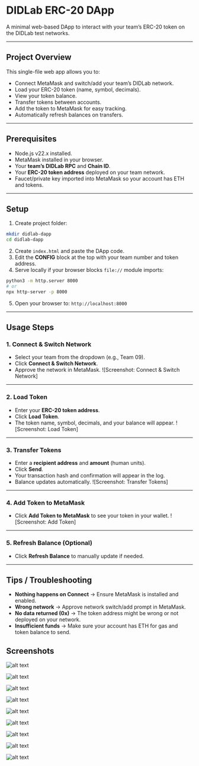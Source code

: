 # DIDLab ERC-20 DApp

A minimal web-based DApp to interact with your team’s ERC-20 token on the DIDLab test networks.

---

## **Project Overview**

This single-file web app allows you to:

- Connect MetaMask and switch/add your team’s DIDLab network.
- Load your ERC-20 token (name, symbol, decimals).
- View your token balance.
- Transfer tokens between accounts.
- Add the token to MetaMask for easy tracking.
- Automatically refresh balances on transfers.

---

## **Prerequisites**

- Node.js v22.x installed.
- MetaMask installed in your browser.
- Your **team’s DIDLab RPC** and **Chain ID**.
- Your **ERC-20 token address** deployed on your team network.
- Faucet/private key imported into MetaMask so your account has ETH and tokens.

---

## **Setup**

1. Create project folder:

```bash
mkdir didlab-dapp
cd didlab-dapp
```

2. Create `index.html` and paste the DApp code.
3. Edit the **CONFIG** block at the top with your team number and token address.
4. Serve locally if your browser blocks `file://` module imports:

```bash
python3 -m http.server 8000
# or
npx http-server -p 8000
```

5. Open your browser to: `http://localhost:8000`

---

## **Usage Steps**

### **1. Connect & Switch Network**

- Select your team from the dropdown (e.g., Team 09).
- Click **Connect & Switch Network**.
- Approve the network in MetaMask.
  ![Screenshot: Connect & Switch Network]

---

### **2. Load Token**

- Enter your **ERC-20 token address**.
- Click **Load Token**.
- The token name, symbol, decimals, and your balance will appear.
  ![Screenshot: Load Token]

---

### **3. Transfer Tokens**

- Enter a **recipient address** and **amount** (human units).
- Click **Send**.
- Your transaction hash and confirmation will appear in the log.
- Balance updates automatically.
  ![Screenshot: Transfer Tokens]

---

### **4. Add Token to MetaMask**

- Click **Add Token to MetaMask** to see your token in your wallet.
  ![Screenshot: Add Token]

---

### **5. Refresh Balance (Optional)**

- Click **Refresh Balance** to manually update if needed.

---

## **Tips / Troubleshooting**

- **Nothing happens on Connect** → Ensure MetaMask is installed and enabled.
- **Wrong network** → Approve network switch/add prompt in MetaMask.
- **No data returned (0x)** → The token address might be wrong or not deployed on your network.
- **Insufficient funds** → Make sure your account has ETH for gas and token balance to send.

## **Screenshots**

![alt text](connection.png)

![alt text](verify.png)

![alt text](ready.png)

![alt text](loadToken.png)

![alt text](verifytoken.png)

![alt text](transfer.png)

![alt text](transferComplete.png)

![alt text](addtometamask.png)

![alt text](added.png)
